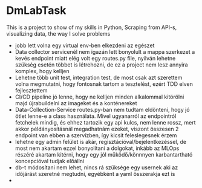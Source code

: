 # DmLabTask
This is a project to show of my skills in Python, Scraping from API-s, visualizing data, the way I solve problems
- jobb lett volna egy virtual env-ben elkezdeni az egészet
- Data collector servicenél nem igazán lett bonyolult a mappa szerkezet a kevés endpoint miatt elég volt egy routes.py file, nyilván lehetne szükség esetén többet is létrehozni, de ez a project nem lesz annyira komplex, hogy kelljen
- Lehetne több unit test, integration test, de most csak azt szerettem volna megmutatni, hogy fontosnak tartom a tesztelést, ezért TDD elven fejlesztettem
- CI/CD pipeline jó lenne, hogy ne kelljen minden alkalommal kitörölni majd újrabuildelni az imageket és a konténereket
- Data-Collection-Service routes.py-ban nem tudtam eldönteni, hogy jó ötlet lenne-e a class használata. Mivel ugyanarról az endpointról fetchelek mindig, és ehhez tartozik egy api kulcs, nem lenne rossz, mert akkor példányosításnál megadhatnám ezeket, viszont összesen 2 endpoint van ebben a szervízben, így kicsit feleslegesnek érzem
- lehetne egy admin felület is akár, regisztációval/bejelentkezéssel, de most nem akartam ezzel bonyolítani a dolgokat, inkább az MLOps részéré akartam kitérni, hogy egy jól működő/könnnyen karbantartható koncepcióval tudjak előállni
- db-t módosítani nem lehet, nincs rá szüksége egy usernek aki az időjárást szeretné megtudni, egyébként a yaml összerakja ezt is
- 
